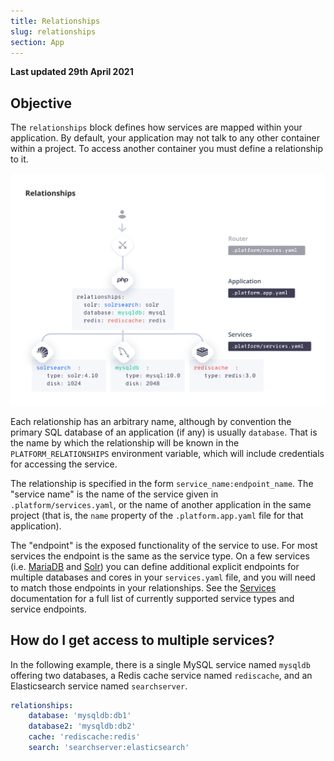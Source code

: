 ```yaml
---
title: Relationships
slug: relationships
section: App
---
```


**Last updated 29th April 2021**



## Objective  

The `relationships` block defines how services are mapped within your application.  By default, your application may not talk to any other container within a project.  To access another container you must define a relationship to it.

![Relationships Diagram](images/relationships.png "0.5")

Each relationship has an arbitrary name, although by convention the primary SQL database of an application (if any) is usually `database`.  That is the name by which the relationship will be known in the `PLATFORM_RELATIONSHIPS` environment variable, which will include credentials for accessing the service.

The relationship is specified in the form `service_name:endpoint_name`.  The "service name" is the name of the service given in `.platform/services.yaml`, or the name of another application in the same project (that is, the `name` property of the `.platform.app.yaml` file for that application).  

The "endpoint" is the exposed functionality of the service to use. For most services the endpoint is the same as the service type. On a few services (i.e. [MariaDB](../../configuration-services/mysql#multiple-databases) and [Solr](../../configuration-services/solr#solr-6-and-later)) you can define additional explicit endpoints for multiple databases and cores in your `services.yaml` file, and you will need to match those endpoints in your relationships. See the [Services](../../configuration-services) documentation for a full list of currently supported service types and service endpoints.

## How do I get access to multiple services?

In the following example, there is a single MySQL service named `mysqldb` offering two databases, a Redis cache service named `rediscache`, and an Elasticsearch service named `searchserver`.

```yaml
relationships:
    database: 'mysqldb:db1'
    database2: 'mysqldb:db2'
    cache: 'rediscache:redis'
    search: 'searchserver:elasticsearch'
```
